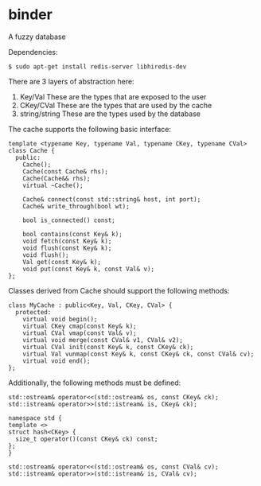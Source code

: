 # binder
A fuzzy database 

Dependencies:
```
$ sudo apt-get install redis-server libhiredis-dev
```

There are 3 layers of abstraction here:
1. Key/Val       These are the types that are exposed to the user
2. CKey/CVal     These are the types that are used by the cache
3. string/string These are the types used by the database

The cache supports the following basic interface:
```
template <typename Key, typename Val, typename CKey, typename CVal>
class Cache {
  public:
    Cache();
    Cache(const Cache& rhs);
    Cache(Cache&& rhs);
    virtual ~Cache();
    
    Cache& connect(const std::string& host, int port);
    Cache& write_through(bool wt);

    bool is_connected() const;

    bool contains(const Key& k);
    void fetch(const Key& k);
    void flush(const Key& k);
    void flush();
    Val get(const Key& k);
    void put(const Key& k, const Val& v);
};
```

Classes derived from Cache should support the following methods:
```
class MyCache : public<Key, Val, CKey, CVal> {
  protected:
    virtual void begin();
    virtual CKey cmap(const Key& k);
    virtual CVal vmap(const Val& v);
    virtual void merge(const CVal& v1, CVal& v2);
    virtual CVal init(const Key& k, const CKey& ck);
    virtual Val vunmap(const Key& k, const CKey& ck, const CVal& cv);
    virtual void end();
};
```

Additionally, the following methods must be defined:
```
std::ostream& operator<<(std::ostream& os, const CKey& ck);
std::istream& operator>>(std::istream& is, CKey& ck);

namespace std {
template <>
struct hash<CKey> {
  size_t operator()(const CKey& ck) const;
};
}

std::ostream& operator<<(std::ostream& os, const CVal& cv);
std::istream& operator>>(std::istream& is, CVal& cv);
```
